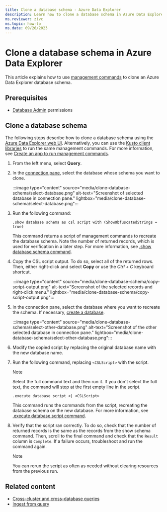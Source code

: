 ```yaml
---
title: Clone a database schema - Azure Data Explorer
description: Learn how to clone a database schema in Azure Data Explorer.
ms.reviewer: zivc
ms.topic: how-to
ms.date: 09/26/2023
---
```


# Clone a database schema in Azure Data Explorer

This article explains how to use [management commands](kusto/management/index.md) to clone an Azure Data Explorer database schema.

## Prerequisites

* [Database Admin](kusto/access-control/role-based-access-control.md) permissions

## Clone a database schema

The following steps describe how to clone a database schema using the [Azure Data Explorer web UI](https://dataexplorer.azure.com/). Alternatively, you can use the [Kusto client libraries](kusto/api/client-libraries.md) to run the same management commands. For more information, see [Create an app to run management commands](kusto/api/get-started/app-management-commands.md).

1. From the left menu, select **Query**.
1. In the [connection pane](web-ui-query-overview.md#view-clusters-and-databases), select the database whose schema you want to clone.

    :::image type="content" source="media/clone-database-schema/select-database.png" alt-text="Screenshot of selected database in connection pane." lightbox="media/clone-database-schema/select-database.png":::
    
1. Run the following command:

    ```kusto
    .show database schema as csl script with (ShowObfuscatedStrings = true)
    ```

    This command returns a script of management commands to recreate the database schema. Note the number of returned records, which is used for verification in a later step. For more information, see [.show database schema command](kusto/management/show-schema-database.md#show-database-schema-as-csl-script).

1. Copy the CSL script output. To do so, select all of the returned rows. Then, either right-click and select **Copy** or use the *Ctrl + C* keyboard shortcut.

    :::image type="content" source="media/clone-database-schema/copy-script-output.png" alt-text="Screenshot of the selected records and right-click menu." lightbox="media/clone-database-schema/copy-script-output.png":::

1. In the connection pane, select the database where you want to recreate the schema. If necessary, [create a database](create-cluster-and-database.md#create-a-database).

    :::image type="content" source="media/clone-database-schema/select-other-database.png" alt-text="Screenshot of the other selected database in connection pane." lightbox="media/clone-database-schema/select-other-database.png":::

1. Modify the copied script by replacing the original database name with the new database name.

1. Run the following command, replacing `<CSLScript>` with the script.

    > [!NOTE]
    > Select the full command text and then run it. If you don't select the full text, the command will stop at the first empty line in the script.

    ```kusto
    .execute database script <| <CSLScript>
    ```

    This command runs the commands from the script, recreating the database schema on the new database. For more information, see [.execute database script command](kusto/management/execute-database-script.md).

1. Verify that the script ran correctly. To do so, check that the number of returned records is the same as the records from the show schema command. Then, scroll to the final command and check that the `Result` column is `Complete`. If a failure occurs, troubleshoot and run the command again.

    > [!NOTE]
    > You can rerun the script as often as needed without clearing resources from the previous run.

## Related content

* [Cross-cluster and cross-database queries](kusto/query/cross-cluster-or-database-queries.md)
* [Ingest from query](kusto/management/data-ingestion/ingest-from-query.md)
